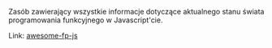 Zasób zawierający wszystkie informacje dotyczące 
aktualnego stanu świata programowania funkcyjnego w Javascript'cie.

Link: [awesome-fp-js](https://github.com/stoeffel/awesome-fp-js)
